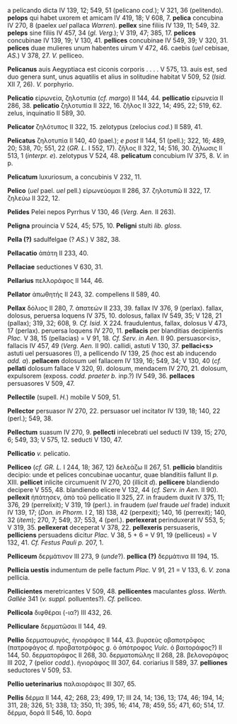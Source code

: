 a pelicando dicta IV 139, 12; 549, 51 (pelicano *cod.*); V 321, 36
(pelitendo). **pelops** qui habet uxorem et amicam IV 419, 18; V 608, 7.
**pelica** concubina IV 270, 8 (paelex *uel* pallaca *Warren*).
**pellex** sine filiis IV 139, 11; 549, 32. **peleps** sine filiis IV
457, 34 (*gl. Verg.*); V 319, 47; 385, 17. **pelices** concubinae IV
139, 19; V 130, 41. **pellices** concubinae IV 549, 39; V 320, 31.
**pelices** duae mulieres unum habentes uirum V 472, 46. caebis (*uel*
cebisae, *AS.*) V 378, 27. *V.* pelliceo.

**Pelicanus** auis Aegyptiaca est ciconis corporis . . . . V 575, 13.
auis est, sed duo genera sunt, unus aquatilis et alius in solitudine
habitat V 509, 52 (*Isid.* XII 7, 26). *V.* porphyrio.

**Pelicatio** εἰρωνεία, ζηλοτυπία (*cf. margo*) II 144, 44.
**pellicatio** εἰρωνεία II 286, 38. **pelicatio** ζηλοτυπία II 322, 16.
ζῆλος II 322, 14; 495, 22; 519, 62. zelus, inquinatio II 589, 30.

**Pelicator** ζηλότυπος II 322, 15. zelotypus (zelocius *cod.*) II 589,
41.

**Pelicatus** ζηλοτυπία II 140, 40 (pael.); *e post* II 144, 51 (pell.);
322, 16; 489, 20; 538, 70; 551, 22 (*GR. L.* I 552, 17). ζῆλος II 322,
14; 516, 30. ζήλωσις II 513, 1 (*interpr. e*). zelotypus V 524, 48.
**pelicatum** concubium IV 375, 8. *V.* in p.

**Pelicatum** luxuriosum, a concubinis V 232, 11.

**Pelico** (*uel* pael. *uel* pell.) εἰρωνεύομαι II 286, 37. ζηλοτυπῶ II
322, 17. ζηλεύω II 322, 12.

**Pelides** Pelei nepos Pyrrhus V 130, 46 (*Verg. Aen.* II 263).

**Peligna** prouincia V 524, 45; 575, 10. **Peligni** stulti *lib.
gloss.*

**Pella (?)** sadulfelgae (? *AS.*) V 382, 38.

**Pellacatio** ἀπάτη II 233, 40.

**Pellaciae** seductiones V 630, 31.

**Pellarius** πελλοράφος II 144, 46.

**Pellator** ἀπωθητής II 243, 32. compellens II 589, 40.

**Pellax** δόλιος II 280, 7. ἀπατεών II 233, 39. fallax IV 376, 9
(perlax). fallax, dolosus, peruersa loquens IV 375, 10. dolosus, fallax
IV 549, 35; V 128, 21 (pallax); 319, 32; 608, 9. *Cf. Isid.* X 224.
fraudulentus, fallax, dolosus V 473, 17 (perlax). peruersa loquens IV
270, 11. **pellacis** per blanditias decipientis *Plac.* V 38, 15
(pellacias) = V 91, 18. *Cf. Serv. in Aen.* II 90. persuasor\<is\>,
fallacis IV 457, 49 (*Verg. Aen.* II 90). callidi, astuti V 130, 37.
**pellaci\<s\>** astuti uel persuasores (!), a pellicendo IV 139, 25
(hoc est ab inducendo *add. a*). **pellacem** dolosum uel fallacem IV
139, 16; 549, 34; V 130, 40 (*cf.* **pellati** dolosum fallace V 320,
9). dolosum, mendacem IV 270, 21. dolosum, expulsorem (exposs. *codd.
praeter b.* inp.?) IV 549, 36. **pellaces** persuasores V 509, 47.

**Pellectile** (supell. *H.*) mobile V 509, 51.

**Pellector** persuasor IV 270, 22. persuasor uel incitator IV 139, 18;
140, 22 (perl.); 549, 38.

**Pellectum** suasum IV 270, 9. **pellecti** inlecebrati uel seducti IV
139, 15; 270, 6; 549, 33; V 575, 12. seducti V 130, 47.

**Pellicatio** *v.* pelicatio.

**Pelliceo** (*cf. GR. L.* I 244, 18; 367, 12) δελεάζω II 267, 51.
**pellicio** blanditiis decipio: unde et pelices concubinae uocantur,
quae blanditiis fallunt II *p.* XIII. **pellicet** inlicite circumuenit
IV 270, 20 (illicit *d*). **pellicere** blandiendo decipere V 555, 48.
blandiendo elicere V 132, 44 (*cf. Serv. in Aen.* II 90). **pellexit**
ἠπάτησεν, ἀπὸ τοῦ pellicatio II 325, 27. in fraudem duxit IV 375, 11;
376, 29 (perrelixit); V 319, 19 (perl.). in fraudem (*uel* fraude *uel*
frade) induxit IV 139, 17; (*Don. in Phorm.* I 2, 18) 138, 42
(perpexit); 140, 16 (perrexit); 140, 32 (*item*); 270, 7; 549, 37; 553, 4
(perl.). **perlexerat** perinduxerat IV 553, 5; V 319, 35.
**pellexerat** deceperat V 378, 22. **pellexeris** persuaseris,
**pelliciens** persuadens dicitur *Plac.* V 38, 5 + 6 = V 91, 19
(pelliceus) = V 132, 41. *Cf. Festus Pauli p.* 207, 1.

**Pelliceum** δερμάτινον III 273, 9 (*unde*?). **pellica (?)** δερμάτινα
III 194, 15.

**Pellicia uestis** indumentum de pelle factum *Plac.* V 91, 21 = V 133,
6. *V.* zona pellicia.

**Pellicientes** meretricantes V 509, 48. **pellicentes** maculantes
*gloss. Werth. Gallée* 341 (*v. suppl.* polluentes?). *Cf.* pelliceo.

**Pellicola** διφθέραι (-ια?) III 432, 26.

**Pelliculare** δερματῶσαι II 144, 49.

**Pellio** δερματουργός, ἡνιοράφος II 144, 43. βυρσεὺς οβαποτρōφος
(πατροφάγος *d.* πρoβατοτρόφος *g.* ὁ ἀπότροφος *Vulc.* ὁ βαιτοράφος?)
II 144, 50. δερματοράφος II 268, 30. δερματοπώλης II 268, 28.
βελονοράφος III 202, 7 (pelior *codd.*). ἡνιοράφος III 307, 64.
coriarius II 589, 37. **pelliones** seductores V 509, 53.

**Pellio ueterinarius** παλαιοράφος III 307, 65.

**Pellis** δέρμα II 144, 42; 268, 23; 499, 17; III 24, 14; 136, 13; 174,
46; 194, 14; 311, 28; 326, 51; 338, 13; 350, 11; 395, 16; 414, 78; 459,
55; 471, 60; 514, 17. δέρμα, δορά II 546, 10. δορά
